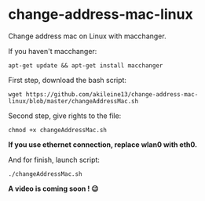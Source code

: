 # change-address-mac-linux
Change address mac on Linux with macchanger.

If you haven't macchanger:
```
apt-get update && apt-get install macchanger
```

First step, download the bash script:
```
wget https://github.com/akileine13/change-address-mac-linux/blob/master/changeAddressMac.sh
```
Second step, give rights to the file:
```
chmod +x changeAddressMac.sh
```
**If you use ethernet connection, replace wlan0 with eth0.** 

And for finish, launch script:
```
./changeAddressMac.sh
```
**A video is coming soon ! 😉**
